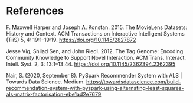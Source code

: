 # References

F. Maxwell Harper and Joseph A. Konstan. 2015. The MovieLens Datasets: History and Context. ACM Transactions on Interactive Intelligent Systems (TiiS) 5, 4: 19:1–19:19. <https://doi.org/10.1145/2827872>

Jesse Vig, Shilad Sen, and John Riedl. 2012. The Tag Genome: Encoding Community Knowledge to Support Novel Interaction. ACM Trans. Interact. Intell. Syst. 2, 3: 13:1–13:44. <https://doi.org/10.1145/2362394.2362395>

Nair, S. (2020, September 8). PySpark Recommender System with ALS | Towards Data Science. Medium. <https://towardsdatascience.com/build-recommendation-system-with-pyspark-using-alternating-least-squares-als-matrix-factorisation-ebe1ad2e7679>

